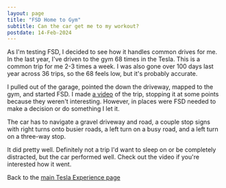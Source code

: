 ```yaml
---
layout: page
title: "FSD Home to Gym"
subtitle: Can the car get me to my workout?
postdate: 14-Feb-2024
---
```

As I'm testing FSD, I decided to see how it handles common drives for me. In the last year, I've driven to the gym 68 times in the Tesla. This is a common trip for me 2-3 times a week. I was also gone over 100 days last year across 36 trips, so the 68 feels low, but it's probably accurate.

I pulled out of the garage, pointed the down the driveway, mapped to the gym, and started FSD. I made <a href="https://youtu.be/HdHbIpap_I8">a video</a> of the trip, stopping it at some points because they weren't interesting. However, in places were FSD needed to make a decision or do something I let it.

The car has to navigate a gravel driveway and road, a couple stop signs with right turns onto busier roads, a left turn on a busy road, and a left turn on a three-way stop.

It did pretty well. Definitely not a trip I'd want to sleep on or be completely distracted, but the car performed well. Check out the video if you're interested how it went.

Back to the [main Tesla Experience page](/projects/tesla/theteslaexperience/)
